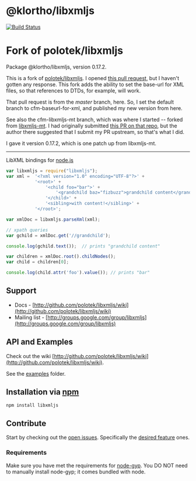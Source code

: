 # @klortho/libxmljs

[![Build Status](https://secure.travis-ci.org/polotek/libxmljs.svg?branch=master)](http://travis-ci.org/polotek/libxmljs)

# Fork of polotek/libxmljs

Package @klortho/libxmljs, version 0.17.2.

This is a fork of [polotek/libxmljs](https://github.com/polotek/libxmljs).
I opened [this pull request](https://github.com/polotek/libxmljs/pull/388), 
but I haven't gotten any response. This fork adds the ability to set the
base-url for XML files, so that references to DTDs, for example, will work.

That pull request is from the *master* branch, here. So, I set the default
branch to cfm-baseurl-for-xml, and published my new version from here.

See also the cfm-libxmljs-mt branch, which was where I started -- forked from
[libxmljs-mt](https://github.com/gagern/libxmljs). I had originally 
submitted [this PR on that repo](https://github.com/gagern/libxmljs/pull/7), but
the author there suggested that I submit my PR upstream, so that's
what I did.

I gave it version 0.17.2, which is one patch up from libxmljs-mt.

----

LibXML bindings for [node.js](http://nodejs.org/)

```javascript
var libxmljs = require("libxmljs");
var xml =  '<?xml version="1.0" encoding="UTF-8"?>' +
           '<root>' +
               '<child foo="bar">' +
                   '<grandchild baz="fizbuzz">grandchild content</grandchild>' +
               '</child>' +
               '<sibling>with content!</sibling>' +
           '</root>';

var xmlDoc = libxmljs.parseXml(xml);

// xpath queries
var gchild = xmlDoc.get('//grandchild');

console.log(gchild.text());  // prints "grandchild content"

var children = xmlDoc.root().childNodes();
var child = children[0];

console.log(child.attr('foo').value()); // prints "bar"
```

## Support

* Docs - [http://github.com/polotek/libxmljs/wiki](http://github.com/polotek/libxmljs/wiki)
* Mailing list - [http://groups.google.com/group/libxmljs](http://groups.google.com/group/libxmljs)

## API and Examples

Check out the wiki [http://github.com/polotek/libxmljs/wiki](http://github.com/polotek/libxmljs/wiki).

See the [examples](https://github.com/polotek/libxmljs/tree/master/examples) folder.

## Installation via [npm](https://npmjs.org)

```shell
npm install libxmljs
```

## Contribute

Start by checking out the [open issues](https://github.com/polotek/libxmljs/issues?labels=&page=1&state=open). Specifically the [desired feature](https://github.com/polotek/libxmljs/issues?labels=desired+feature&page=1&state=open) ones.

### Requirements

Make sure you have met the requirements for [node-gyp](https://github.com/TooTallNate/node-gyp#installation). You DO NOT need to manually install node-gyp; it comes bundled with node.

